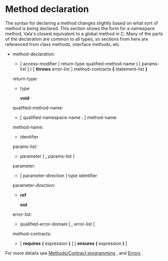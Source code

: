 <div id="method-declaration" class="section level1">

Method declaration
==================

The syntax for declaring a method changes slightly based on what sort of
method is being declared. This section shows the form for a namespace
method, Vala's closest equivalent to a global method in C. Many of the
parts of the declaration are common to all types, so sections from here
are referenced from class methods, interface methods, etc.

-   method-declaration:

    -   [ access-modifier ] return-type qualified-method-name ( [
        params-list ] ) [ **throws** error-list ] method-contracts **{**
        statement-list **}**

    return-type:

    -   type

        **void**

    qualified-method-name:

    -   [ qualified-namespace-name **.** ] method-name

    method-name:

    -   identifier

    params-list:

    -   parameter [ **,** params-list ]

    parameter:

    -   [ parameter-direction ] type identifier

    parameter-direction:

    -   **ref**

        **out**

    error-list:

    -   qualified-error-domain [ **,** error-list ]

    method-contracts:

    -   [ **requires** **(** expression **)** ] [ **ensures** **(**
        expression **)** ]

For more details see [Methods/Contract
programming](http://wiki.gnome.org/action/show/Projects/Vala/Manual/Export/Vala/Manual/Methods#Contract_programming)
, and
[Errors](http://wiki.gnome.org/action/show/Projects/Vala/Manual/Export/Vala/Manual/Errors#)
.

</div>
